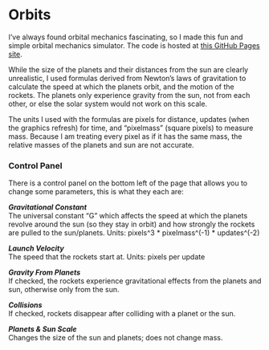 # Orbits
I’ve always found orbital mechanics fascinating, so I made this fun and simple orbital mechanics simulator. The code is hosted at [this GitHub Pages site](jpdevito.github.io/orbits).

While the size of the planets and their distances from the sun are clearly unrealistic, I used formulas derived from Newton’s laws of gravitation to calculate the speed at which the planets orbit, and the motion of the rockets. The planets only experience gravity from the sun, not from each other, or else the solar system would not work on this scale.

The units I used with the formulas are pixels for distance, updates (when the graphics refresh) for time, and “pixelmass” (square pixels) to measure mass. Because I am treating every pixel as if it has the same mass, the relative masses of the planets and sun are not accurate.

### Control Panel
There is a control panel on the bottom left of the page that allows you to change some parameters, this is what they each are:

***Gravitational Constant***  
The universal constant “G” which affects the speed at which the planets revolve around the sun (so they stay in orbit) and how strongly the rockets are pulled to the sun/planets.
Units: pixels^3 * pixelmass^(-1) * updates^(-2)

***Launch Velocity***  
The speed that the rockets start at.
Units: pixels per update

***Gravity From Planets***  
If checked, the rockets experience gravitational effects from the planets and sun, otherwise only from the sun.

***Collisions***  
If checked, rockets disappear after colliding with a planet or the sun.

***Planets & Sun Scale***  
Changes the size of the sun and planets; does not change mass.
